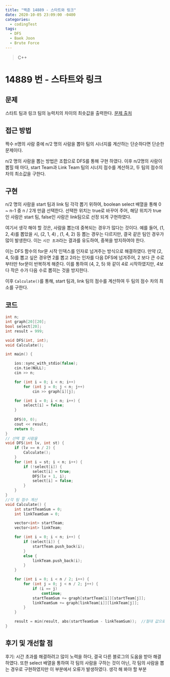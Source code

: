 ```yaml
---
title: "백준 14889 - 스타트와 링크"
date: 2020-10-05 23:09:00 -0400
categories: 
  - codingTest
tags:
  - DFS
  - Baek Joon
  - Brute Force
---
```


> C++ 

14889 번 - 스타트와 링크
=============
 
## 문제
 스타트 팀과 링크 팀의 능력치의 차이의 최솟값을 출력한다.
[문제 출처](https://www.acmicpc.net/problem/14889)

## 접근 방법 
짝수 n명의 사람 중에 n/2 명의 사람을 뽑아 팀의 시너지를 계산하는 단순하다면 단순한 문제이다.

n/2 명의 사람을 뽑는 방법은 조합으로 DFS를 통해 구현 하였다.
이후 n/2명의 사람이 뽑힐 때 마다, start Team과 Link Team 팀의 시너지 점수를 계산하고, 두 팀의 점수의 차의 최소값을 구한다.

## 구현
n/2 명의 사람을 start 팀과 link 팀 각각 뽑기 위하여, boolean select 배열을 통해 0 ~ n-1 중 n / 2개 만큼 선택한다.
선택한 위치는 true로 바꾸어 주어, 해당 위치가 true인 사람은 start 팀, false인 사람은 link팀으로 선정 되게 구현하였다.

여기서 생각 해야 할 것은, 사람을 뽑는데 중복되는 경우가 많다는 것이다.
예를 들어, (1, 2, 4)를 뽑았을 시, (2, 1, 4) , (1, 4, 2) 등 뽑는 경우는 다르지만, 결국 같은 팀인 경우가 많이 발생한다.
이는 `시간 초과`라는 결과를 유도하여, 중복을 방지하여야 한다.

이는 DFS 함수의 for문 시작 인덱스를 인자로 넘겨주는 방식으로 해결하였다.
만약 (2, 4, 5)를 뽑고 싶은 경우면 2를 뽑고 2라는 인자를 다음 DFS에 넘겨주어, 2 보다 큰 수로 부터만 for문이 반복하게 해준다.
이를 통하여 (4, 2, 5) 와 같이 4로 시작하였지만, 4보다 작은 수가 다음 수로 뽑히는 것을 방지한다.

이후 `Calculate()`를 통해, start 팀과, link 팀의 점수를 계산하여 두 팀의 점수 차의 최소를 구한다.

## 코드 
```c++
int n;
int graph[20][20];
bool select[20];
int result = 999;

void DFS(int, int);
void Calculate();

int main() {

	ios::sync_with_stdio(false);
	cin.tie(NULL);
	cin >> n;

	for (int i = 0; i < n; i++)
		for (int j = 0; j < n; j++)
			cin >> graph[i][j];

	for (int i = 0; i < n; i++) {
		select[i] = false;
	}
	
	DFS(0, 0);
	cout << result;
	return 0;
}
// 선택 할 사람을 
void DFS(int lv, int st) {
	if (lv == n / 2) {
		Calculate();
	}
	for (int i = st; i < n; i++) {
		if (!select[i]) {
			select[i] = true;
			DFS(lv + 1, i);
			select[i] = false;
		}
	}
}
//각 팀 점수 계산
void Calculate() {
	int startTeamSum = 0;
	int linkTeamSum = 0;

	vector<int> startTeam;
	vector<int> linkTeam;

	for (int i = 0; i < n; i++) {
		if (select[i]) {
			startTeam.push_back(i);
		}
		else {
			linkTeam.push_back(i);
		}
	}

	for (int i = 0; i < n / 2; i++) {
		for (int j = 0; j < n / 2; j++) {
			if (i == j)
				continue;
			startTeamSum += graph[startTeam[i]][startTeam[j]];
			linkTeamSum += graph[linkTeam[i]][linkTeam[j]];
		}
	}

	result = min(result, abs(startTeamSum - linkTeamSum));	//절대 값으로 계산
}
```

## 후기 및 개선할 점

후기:
시간 초과를 해결하려고 많이 노력을 하다, 결국 다른 블로그의 도움을 받아 해결하였다.
또한 select 배열을 통하여 각 팀의 사람을 구하는 것이 아닌, 각 팀의 사람을 뽑는 경우로 구현하였지만 이 부분에서 오류가 발생하였다.
생각 해 봐야 할 부분